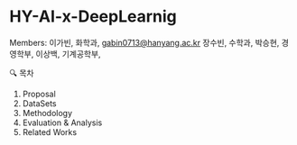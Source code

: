 # HY-AI-x-DeepLearnig
Members: 이가빈, 화학과, gabin0713@hanyang.ac.kr
         장수빈, 수학과,
         박승현, 경영학부,
         이상백, 기계공학부,

🔍 목차
1. Proposal
2. DataSets
3. Methodology
4. Evaluation & Analysis
5. Related Works

